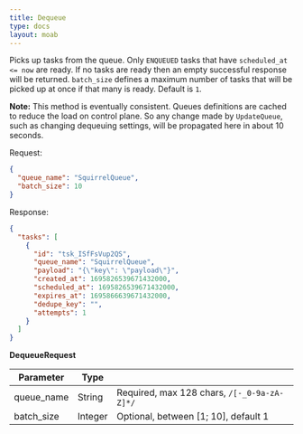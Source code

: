```yaml
---
title: Dequeue
type: docs
layout: moab
---
```


Picks up tasks from the queue. Only `ENQUEUED` tasks that have `scheduled_at <= now` are ready. If no tasks are
ready then an empty successful response will be returned. `batch_size` defines a maximum number of tasks that will
be picked up at once if that many is ready. Default is `1`.

__Note:__ This method is eventually consistent. Queues definitions are cached to reduce the load on control plane. So 
any change made by `UpdateQueue`, such as changing dequeuing settings, will be propagated here in about 10 seconds.    

Request:

```json
{
  "queue_name": "SquirrelQueue",
  "batch_size": 10
}
```

Response:

```json
{
  "tasks": [
    {
      "id": "tsk_ISfFsVup2QS",
      "queue_name": "SquirrelQueue",
      "payload": "{\"key\": \"payload\"}",
      "created_at": 1695826539671432000,
      "scheduled_at": 1695826539671432000,
      "expires_at": 1695866639671432000,
      "dedupe_key": "",
      "attempts": 1
    }
  ]
}
```

__DequeueRequest__

| Parameter        | Type        |                                             |
|------------------|-------------|---------------------------------------------|
| queue_name       | String      | Required, max 128 chars, `/[-_0-9a-zA-Z]*/` |
| batch_size       | Integer     | Optional, between [1; 10], default 1        |
